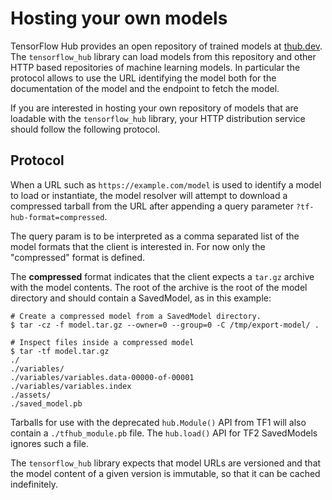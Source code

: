 # Hosting your own models

TensorFlow Hub provides an open repository of trained models at
[thub.dev](https://tfhub.dev). The `tensorflow_hub` library can load models from
this repository and other HTTP based repositories of machine learning models. In
particular the protocol allows to use the URL identifying the model both for the
documentation of the model and the endpoint to fetch the model.

If you are interested in hosting your own repository of models that are loadable
with the `tensorflow_hub` library, your HTTP distribution service should follow
the following protocol.

## Protocol

When a URL such as `https://example.com/model` is used to identify a model to
load or instantiate, the model resolver will attempt to download a compressed
tarball from the URL after appending a query parameter
`?tf-hub-format=compressed`.

The query param is to be interpreted as a comma separated list of the model
formats that the client is interested in. For now only the "compressed" format
is defined.

The **compressed** format indicates that the client expects a `tar.gz` archive
with the model contents. The root of the archive is the root of the model
directory and should contain a SavedModel, as in this example:

```shell
# Create a compressed model from a SavedModel directory.
$ tar -cz -f model.tar.gz --owner=0 --group=0 -C /tmp/export-model/ .

# Inspect files inside a compressed model
$ tar -tf model.tar.gz
./
./variables/
./variables/variables.data-00000-of-00001
./variables/variables.index
./assets/
./saved_model.pb
```

Tarballs for use with the deprecated `hub.Module()` API from TF1 will also
contain a `./tfhub_module.pb` file. The `hub.load()` API for TF2 SavedModels
ignores such a file.

The `tensorflow_hub` library expects that model URLs are versioned and that the
model content of a given version is immutable, so that it can be cached
indefinitely.
